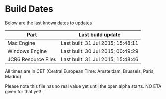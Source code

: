 # Build Dates

Below are the last known dates to updates

Part | Last build update
-----|-----
Mac Engine | Last built: 31 Jul 2015; 15:48:11
Windows Engine | Last built: 30 Jul 2015; 00:49:29
JCR6 Resource Files | Last built: 31 Jul 2015; 15:48:46
All times are in CET (Central European Time: Amsterdam, Brussels, Paris, Madrid)


Please note this file has no real value yet until the open alpha starts. NO ETA given for that yet!
